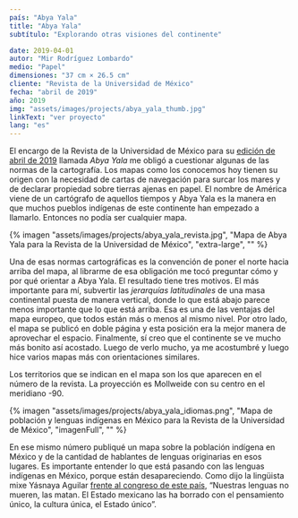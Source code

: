 ```yaml
---
país: "Abya Yala"
title: "Abya Yala"
subtítulo: "Explorando otras visiones del continente"

date: 2019-04-01
autor: "Mir Rodríguez Lombardo"
medio: "Papel"
dimensiones: "37 cm × 26.5 cm"
cliente: "Revista de la Universidad de México"
fecha: "abril de 2019"
año: 2019
img: "assets/images/projects/abya_yala_thumb.jpg"
linkText: "ver proyecto"
lang: "es"
---
```


El encargo de la Revista de la Universidad de México para su [edición de abril de 2019](https://www.revistadelauniversidad.mx/releases/3bade7b2-f114-4b19-954a-2ad1e7086578/abya-yala) llamada _Abya Yala_ me obligó a cuestionar algunas de las normas de la cartografía. Los mapas como los conocemos hoy tienen su origen con la necesidad de cartas de navegación para surcar los mares y de declarar propiedad sobre tierras ajenas en papel. El nombre de América viene de un cartógrafo de aquellos tiempos y Abya Yala es la manera en que muchos pueblos indígenas de este continente han empezado a llamarlo. Entonces no podía ser cualquier mapa.

{% imagen "assets/images/projects/abya_yala_revista.jpg", "Mapa de Abya Yala para la Revista de la Universidad de México", "extra-large", "" %}

Una de esas normas cartográficas es la convención de poner el norte hacia arriba del mapa, al librarme de esa obligación me tocó preguntar cómo y por qué orientar a Abya Yala. El resultado tiene tres motivos. El más importante para mí, subvertir las _jerarquías latitudinales_ de una masa continental puesta de manera vertical, donde lo que está abajo parece menos importante que lo que está arriba. Esa es una de las ventajas del mapa europeo, que todos están más o menos al mismo nivel. Por otro lado, el mapa se publicó en doble página y esta posición era la mejor manera de aprovechar el espacio. Finalmente, sí creo que el continente se ve mucho más bonito así acostado. Luego de verlo mucho, ya me acostumbré y luego hice varios mapas más con orientaciones similares.

Los territorios que se indican en el mapa son los que aparecen en el número de la revista. La proyección es Mollweide con su centro en el meridiano -90.

{% imagen "assets/images/projects/abya_yala_idiomas.png", "Mapa de población y lenguas indígenas en México para la Revista de la Universidad de México", "imagenFull", "" %}

En ese mismo número publiqué un mapa sobre la población indígena en México y de la cantidad de hablantes de lenguas originarias en esos lugares. Es importante entender lo que está pasando con las lenguas indígenas en México, porque están desapareciendo. Como dijo la lingüista mixe Yásnaya Aguilar [frente al congreso de este país](https://youtu.be/UypSzBTIIz0?si=h_OQqIQ8D3ujjM7S), “Nuestras lenguas no mueren, las matan. El Estado mexicano las ha borrado con el pensamiento único, la cultura única, el Estado único”.

